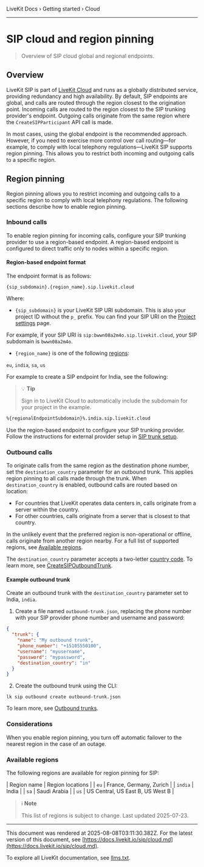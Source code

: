 LiveKit Docs › Getting started › Cloud

---

# SIP cloud and region pinning

> Overview of SIP cloud global and regional endpoints.

## Overview

LiveKit SIP is part of [LiveKit Cloud](https://docs.livekit.io/home/cloud/overview.md) and runs as a globally distributed service, providing redundancy and high availability. By default, SIP endpoints are global, and calls are routed through the region closest to the origination point. Incoming calls are routed to the region closest to the SIP trunking provider's endpoint. Outgoing calls originate from the same region where the `CreateSIPParticipant` API call is made.

In most cases, using the global endpoint is the recommended approach. However, if you need to exercise more control over call routing—for example, to comply with local telephony regulations—LiveKit SIP supports region pinning. This allows you to restrict both incoming and outgoing calls to a specific region.

## Region pinning

Region pinning allows you to restrict incoming and outgoing calls to a specific region to comply with local telephony regulations. The following sections describe how to enable region pinning.

### Inbound calls

To enable region pinning for incoming calls, configure your SIP trunking provider to use a region-based endpoint. A region-based endpoint is configured to direct traffic only to nodes within a specific region.

#### Region-based endpoint format

The endpoint format is as follows:

```
{sip_subdomain}.{region_name}.sip.livekit.cloud

```

Where:

- `{sip_subdomain}` is your LiveKit SIP URI subdomain. This is also your project ID without the `p_` prefix. You can find your SIP URI on the [Project settings](https://cloud.livekit.io/projects/p_/settings/project) page.

For example, if your SIP URI is `sip:bwwn08a2m4o.sip.livekit.cloud`, your SIP subdomain is `bwwn08a2m4o`.
- `{region_name}` is one of the following [regions](#available-regions):

`eu`, `india`, `sa`, `us`

For example to create a SIP endpoint for India, see the following:

> 💡 **Tip**
> 
> Sign in to LiveKit Cloud to automatically include the subdomain for your project in the example.

```bash
%{regionalEndpointSubdomain}%.india.sip.livekit.cloud

```

Use the region-based endpoint to configure your SIP trunking provider. Follow the instructions for external provider setup in [SIP trunk setup](https://docs.livekit.io/sip/quickstarts/configuring-sip-trunk.md).

### Outbound calls

To originate calls from the same region as the destination phone number, set the `destination_country` parameter for an outbound trunk. This applies region pinning to all calls made through the trunk. When `destination_country` is enabled, outbound calls are routed based on location:

- For countries that LiveKit operates data centers in, calls originate from a server within the country.
- For other countries, calls originate from a server that is closest to that country.

In the unlikely event that the preferred region is non-operational or offline, calls originate from another region nearby. For a full list of supported regions, see [Available regions](https://docs.livekit.io/sip/cloud.md#available-regions).

The `destination_country` parameter accepts a two-letter [country code](https://en.wikipedia.org/wiki/ISO_3166-1_alpha-2). To learn more, see [CreateSIPOutboundTrunk](https://docs.livekit.io/sip/api.md#createsipoutboundtrunk).

#### Example outbound trunk

Create an outbound trunk with the `destination_country` parameter set to India, `india`.

1. Create a file named `outbound-trunk.json`, replacing the phone number with your SIP provider phone number and username and password:

```json
{
  "trunk": {
    "name": "My outbound trunk",
    "phone_number": "+15105550100",
    "username": "myusername",
    "password": "mypassword",
    "destination_country": "in"
  }
}

```
2. Create the outbound trunk using the CLI:

```shell
lk sip outbound create outbound-trunk.json

```

To learn more, see [Outbound trunks](https://docs.livekit.io/sip/trunk-outbound.md).

### Considerations

When you enable region pinning, you turn off automatic failover to the nearest region in the case of an outage.

### Available regions

The following regions are available for region pinning for SIP:

| Region name | Region locations |
| `eu` | France, Germany, Zurich |
| `india` | India |
| `sa` | Saudi Arabia |
| `us` | US Central, US East B, US West B |

> ℹ️ **Note**
> 
> This list of regions is subject to change. Last updated 2025-07-23.

---

This document was rendered at 2025-08-08T03:11:30.382Z.
For the latest version of this document, see [https://docs.livekit.io/sip/cloud.md](https://docs.livekit.io/sip/cloud.md).

To explore all LiveKit documentation, see [llms.txt](https://docs.livekit.io/llms.txt).